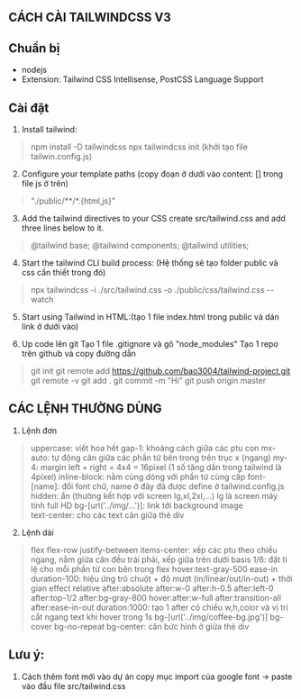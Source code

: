 ## CÁCH CÀI TAILWINDCSS V3

## Chuẩn bị
- nodejs
- Extension: Tailwind CSS Intellisense, PostCSS Language Support

## Cài đặt
1. Install tailwind:
> npm install -D tailwindcss
> npx tailwindcss init 
(khởi tạo file tailwin.config.js)

2. Configure your template paths (copy đoạn ở dưới vào content: [] trong file js ở trên)
> "./public/**/*.{html,js}"

3. Add the tailwind directives to your CSS
create src/tailwind.css and add three lines below to it.
> @tailwind base;
> @tailwind components;
> @tailwind utilities;

4. Start the tailwind CLI build process: (Hệ thống sẽ tạo folder public và css cần thiết trong đó)
> npx tailwindcss -i ./src/tailwind.css -o ./public/css/tailwind.css --watch

5. Start using Tailwind in HTML:(tạo 1 file index.html trong public và dán link ở dưới vào)
> <link href="./tailwind.css" rel="stylesheet">

6. Up code lên git
Tạo 1 file .gitignore và gõ "node_modules"
Tạo 1 repo trên github và copy đường dẫn
> git init
> git remote add https://github.com/bao3004/tailwind-project.git
> git remote -v
> git add .
> git commit -m "Hi"
> git push origin master

## CÁC LỆNH THƯỜNG DÙNG
1. Lệnh đơn
> uppercase: viết hoa hết
> gap-1: khoảng cách giữa các ptu con
> mx-auto: tự động căn giữa các phần tử bên trong trên trục x (ngang)
> my-4: margin left + right = 4x4 = 16pixel (1 số tăng dần trong tailwind là 4pixel)
> inline-block: nằm cùng dòng với phần tử cùng cấp
> font-[name]: đổi font chữ, name ở đây đã được define ở tailwind.config.js
> hidden: ẩn (thường kết hợp với screen lg,xl,2xl,...) lg là screen máy tính full HD
> bg-[url('../img/...')]: link tới background image  
> text-center: cho các text căn giữa thẻ div

2. Lệnh dài
> flex flex-row justify-between items-center: xếp các ptu theo chiều ngang, nằm giữa căn đều trái phải, xếp giữa trên dưới
> basis 1/6: đặt tỉ lệ cho mỗi phần tử con bên trong flex
> hover:text-gray-500 ease-in duration-100: hiệu ứng trỏ chuột + độ mượt (in/linear/out/in-out) + thời gian effect
> relative after:absolute after:w-0 after:h-0.5 after:left-0 after:top-1/2 after:bg-gray-800 
  hover:after:w-full after:transition-all after:ease-in-out duration:1000: tạo 1 after có chiều w,h,color và vị trí cắt ngang text khi hover trong 1s
> bg-[url('../img/coffee-bg.jpg')] bg-cover bg-no-repeat bg-center: căn bức hình ở giữa thẻ div
> 

## Lưu ý:
1. Cách thêm font mới vào dự án
copy mục import của google font -> paste vào đầu file src/tailwind.css